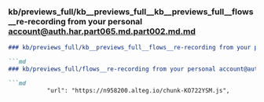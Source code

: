 ### kb/previews_full/kb__previews_full__kb__previews_full__flows__re-recording from your personal account@auth.har.part065.md.part002.md.md

```md
### kb/previews_full/kb__previews_full__flows__re-recording from your personal account@auth.har.part065.md.part002.md

```md
### kb/previews_full/flows__re-recording from your personal account@auth.har.part065.md (part 002)

```md
           "url": "https://n958200.alteg.io/chunk-KO722YSM.js",
              
```

```

```

```

